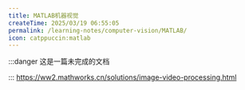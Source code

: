 ```yaml
---
title: MATLAB机器视觉
createTime: 2025/03/19 06:55:05
permalink: /learning-notes/computer-vision/MATLAB/
icon: catppuccin:matlab
---
```

:::danger 这是一篇未完成的文档

:::
https://ww2.mathworks.cn/solutions/image-video-processing.html